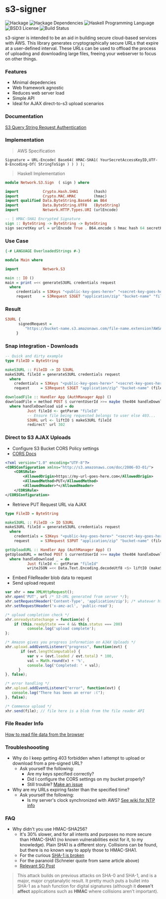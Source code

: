 s3-signer
======
![Hackage](https://img.shields.io/hackage/v/s3-signer.svg)
![Hackage Dependencies](https://img.shields.io/hackage-deps/v/s3-signer.svg)
![Haskell Programming Language](https://img.shields.io/badge/language-Haskell-blue.svg)
![BSD3 License](http://img.shields.io/badge/license-BSD3-brightgreen.svg)
![Build Status](https://api.travis-ci.org/dmjio/s3-signer.svg?branch=master)

s3-signer is intended to be an aid in building secure cloud-based services with
AWS. This library generates cryptographically secure URLs that
expire at a user-defined interval. These URLs can be used to offload
the process of uploading and downloading large files, freeing your
webserver to focus on other things.

### Features
 - Minimal depedencies
 - Web framework agnostic
 - Reduces web server load
 - Simple API
 - Ideal for AJAX direct-to-s3 upload scenarios

### Documentation
[S3 Query String Request Authentication](http://docs.aws.amazon.com/AmazonS3/latest/dev/RESTAuthentication.html#RESTAuthenticationQueryStringAuth)

### Implementation

> AWS Specification

```shell
Signature = URL-Encode( Base64( HMAC-SHA1( YourSecretAccessKeyID,UTF-8-Encoding-Of( StringToSign ) ) ) );
```
> Haskell Implementation

```haskell
module Network.S3.Sign  ( sign ) where

import           Crypto.Hash.SHA1       (hash)
import           Crypto.MAC.HMAC        (hmac)
import qualified Data.ByteString.Base64 as B64
import           Data.ByteString.UTF8   (ByteString)
import           Network.HTTP.Types.URI (urlEncode)

-- | HMAC-SHA1 Encrypted Signature
sign :: ByteString -> ByteString -> ByteString
sign secretKey url = urlEncode True . B64.encode $ hmac hash 64 secretKey url
```

### Use Case
```haskell
{-# LANGUAGE OverloadedStrings #-}

module Main where

import           Network.S3

main :: IO ()
main = print =<< generateS3URL credentials request
  where
     credentials = S3Keys "<public-key-goes-here>" "<secret-key-goes-here>"
     request     = S3Request S3GET "application/zip" "bucket-name" "file-name.extension" 3 -- 3 secs until expired
```
### Result
```haskell
S3URL {
      signedRequest =
         "https://bucket-name.s3.amazonaws.com/file-name.extension?AWSAccessKeyId=<public-key-goes-here>&Expires=1402346638&Signature=1XraY%2Bhp117I5CTKNKPc6%2BiihRA%3D"
     }
```

### Snap integration - Downloads
```haskell
-- Quick and dirty example
type FileID = ByteString

makeS3URL :: FileID -> IO S3URL
makeS3URL fileId = generateS3URL credentials request
  where
    credentials = S3Keys "<public-key-goes-here>" "<secret-key-goes-here>"
    request     = S3Request S3GET "application/zip" "bucket-name" (fileId <> ".zip") 3 

downloadFile :: Handler App (AuthManager App) ()
downloadFile = method POST $ currentUserId >>= maybe the404 handleDownload
  where handleDownload uid = do
          Just fileId <- getParam "fileId"
          -- Ensure file being requested belongs to user else 403...
          S3URL url <- liftIO $ makeS3URL fileId
          redirect' url 302
```
### Direct to S3 AJAX Uploads
   - Configure S3 Bucket CORS Policy settings
   - [CORS Docs](http://docs.aws.amazon.com/AmazonS3/latest/dev/cors.html#how-do-i-enable-cors)

```xml
<?xml version="1.0" encoding="UTF-8"?>
<CORSConfiguration xmlns="http://s3.amazonaws.com/doc/2006-03-01/">
    <CORSRule>
        <AllowedOrigin>https://my-url-goes-here.com</AllowedOrigin>
        <AllowedMethod>PUT</AllowedMethod>
        <AllowedHeader>*</AllowedHeader>
    </CORSRule>
</CORSConfiguration>
```
   - Retrieve PUT Request URL via AJAX 

```haskell
type FileID = ByteString

makeS3URL :: FileID -> IO S3URL
makeS3URL fileId = generateS3URL credentials request
  where
    credentials = S3Keys "<public-key-goes-here>" "<secret-key-goes-here>"
    request     = S3Request S3PUT "application/zip" "bucket-name" (fileId <> ".zip") 3 

getUploadURL :: Handler App (AuthManager App) ()
getUploadURL = method POST $ currentUserId >>= maybe the404 handleDownload
  where handleDownload _ = do
          Just fileId <- getParam "fileId"
          writeJSON =<< Data.Text.Encoding.decodeUtf8 <$> liftIO (makeS3URL fileId)
```
   - Embed FileReader blob data to request
   - Send upload request

```javascript
var xhr = new XMLHttpRequest();
xhr.open('PUT', url /* S3-URL generated from server */);
xhr.setRequestHeader('Content-Type', 'application/zip'); /* whatever http-content-type makes sense */
xhr.setRequestHeader('x-amz-acl', 'public-read');

/* upload completion check */
xhr.onreadystatechange = function(e) {
    if (this.readyState === 4 && this.status === 200) 
          console.log('upload complete');
};

/* Amazon gives you progress information on AJAX Uploads */
xhr.upload.addEventListener("progress", function(evt) {
       if (evt.lengthComputable) {
          var v = (evt.loaded / evt.total) * 100,
          val = Math.round(v) + '%',
          console.log('Completed: ' + val);
      }
}, false);

/* error handling */
xhr.upload.addEventListener("error", function(evt) {
   console.log("There has been an error :(");
}, false);

/* Commence upload */
xhr.send(file); // file here is a blob from the file reader API
```
### File Reader Info
[How to read file data from the browser](https://developer.mozilla.org/en-US/docs/Web/API/FileReader)

### Troubleshoooting
- Why do I keep getting 403 forbidden when I attempt to upload or  download from a pre-signed URL?
  * Ask yourself the following:
    - Are my keys specified correctly?
    - Did I configure the CORS settings on my bucket properly?
    - Still trouble? [Make an issue](https://github.com/dmjio/s3-signer/issues)
- Why are my URLs expiring faster than the specified time?
  * Ask yourself the following:
    - Is my server's clock synchronized with AWS? [See wiki for NTP info](https://github.com/dmjio/s3-signer/wiki/If-URLs-expire-too-quickly)

### FAQ
- Why didn't you use HMAC-SHA256?
  * It's 30% slower, and for all intents and purposes no more secure
    than HMAC-SHA1 (no known vulnerabilities exist for it, to my knowledge). Plain
    SHA1 is a different story. Collisions can be found, but there is
    no known way to apply those to HMAC-SHA1.
  * For the curious [SHA-1 is broken](https://www.schneier.com/blog/archives/2005/02/sha1_broken.html)
  * For the paranoid (Schneier quote from same article above)
  * [Relevant SO Post](http://stackoverflow.com/questions/3334524/hmac-security-is-the-security-of-the-hmac-based-on-sha-1-affected-by-the-colli)

> This attack builds on previous attacks on SHA-0 and SHA-1, and is
> a major, major cryptanalytic result. It pretty much puts a bullet
> into SHA-1 as a hash function for digital signatures (although it
> **doesn't** **affect** applications such as **HMAC** where collisions aren't important).


  


